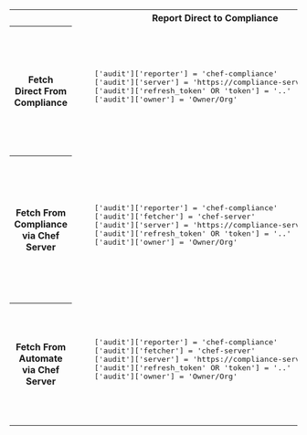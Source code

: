 <table>
<tr>
  <th>&nbsp;</th><th>Report Direct to Compliance</th><th>Report Direct to Automate</th><th>Report to Compliance via Chef Server</th><th>Report to Automate via Chef Server</th>
</tr>
<tr>
  <th>Fetch Direct From Compliance</th>
  <td>
    <pre>
    ['audit']['reporter'] = 'chef-compliance'
    ['audit']['server'] = 'https://compliance-server.test/api'
    ['audit']['refresh_token' OR 'token'] = '..'
    ['audit']['owner'] = 'Owner/Org'
    </pre>
  </td>
  <td>
    ```ruby
    ['audit']['reporter'] = 'chef-automate'
    ['audit']['server'] = 'https://compliance-server.test/api'
    ['audit']['refresh_token' OR 'token'] = '..'\n['audit']['owner'] = 'Owner/Org'

    client.rb:
      data_collector['server_url'] = 'https://automate-server.test/data-collector/v0/'
      data_collector['token'] = '..'
    ```
  </td>
  <td>
    <pre>
    ['audit']['reporter'] = 'chef-server-compliance'
    ['audit']['server'] = 'https://compliance-server.test/api'
    ['audit']['refresh_token' OR 'token'] = '..'
    ['audit']['owner'] = 'Owner/Org'
    </pre>
  </td>
  <td>
    <pre>
    ['audit']['reporter'] = 'chef-server-automate'
    ['audit']['server'] = 'https://compliance-server.test/api'
    ['audit']['refresh_token' OR 'token'] = '..'
    ['audit']['owner'] = 'Owner/Org'

    chef-server.rb:
      data_collector['root_url'] = 'https://automate-server.test/data-collector/v0/'
    </pre>
  </td>
</tr>
<tr>
  <th>Fetch From Compliance via Chef Server</th>
  <td>
    <pre>
    ['audit']['reporter'] = 'chef-compliance'
    ['audit']['fetcher'] = 'chef-server'
    ['audit']['server'] = 'https://compliance-server.test/api'
    ['audit']['refresh_token' OR 'token'] = '..'
    ['audit']['owner'] = 'Owner/Org'
    </pre>
  </td>
  <td>
    <pre>
    ['audit']['reporter'] = 'chef-automate'
    ['audit']['fetcher'] = 'chef-server'
    ['audit']['server'] = 'https://compliance-server.test/api'
    ['audit']['refresh_token' OR 'token'] = '..'
    ['audit']['owner'] = 'Owner/Org'

    client.rb:
      data_collector['server_url'] = 'https://automate-server.test/data-collector/v0/'
      data_collector['token'] = '..'
    </pre>
  </td>
  <td>
    <pre>
    ['audit']['reporter'] = 'chef-server-compliance'
    ['audit']['fetcher'] = 'chef-server'

    Compliance Integrated w/ Chef Server
    </pre>
  </td>
  <td>
    <pre>
    ['audit']['reporter'] = 'chef-server-automate'
    ['audit']['fetcher'] = 'chef-server'

    Compliance Integrated w/ Chef Server

    chef-server.rb:
      data_collector['root_url'] = 'https://automate-server.test/data-collector/v0/'</td>
    </pre>
  </td>
</tr>
<tr>
  <th>Fetch From Automate via Chef Server</th>
  <td>
    <pre>
    ['audit']['reporter'] = 'chef-compliance'
    ['audit']['fetcher'] = 'chef-server'
    ['audit']['server'] = 'https://compliance-server.test/api'
    ['audit']['refresh_token' OR 'token'] = '..'
    ['audit']['owner'] = 'Owner/Org'
    </pre>
  </td>
  <td>
    <pre>
    ['audit']['reporter'] = 'chef-automate'
    ['audit']['fetcher'] = 'chef-server'

    client.rb:
      data_collector['server_url'] = 'https://automate-server.test/data-collector/v0/'
      data_collector['token'] = '..'
    </pre>
  </td>
  <td>
    <pre>
    ['audit']['reporter'] = 'chef-server-compliance'
    ['audit']['fetcher'] = 'chef-server'

    Compliance Integrated w/ Chef Server

    chef-server.rb:
      profiles['root_url'] = 'https://automate-server.test'
    </pre>
  </td>
  <td>
    <pre>
    ['audit']['reporter'] = 'chef-server-automate'
    ['audit']['fetcher'] = 'chef-server'

    chef-server.rb:
      data_collector['root_url'] = 'https://automate-server.test/data-collector/v0/'
      profiles['root_url'] = 'https://automate-server.test'
    </pre>
  </td>
</tr>
</table>
